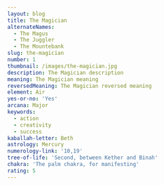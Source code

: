 ```yaml
---
layout: blog
title: The Magician
alternateNames:
  - The Magus
  - The Juggler
  - The Mountebank
slug: the-magician
number: 1
thumbnail: /images/the-magician.jpg
description: The Magician description
meaning: The Magician meaning
reversedMeaning: The Magician reversed meaning
element: Air
yes-or-no: 'Yes'
arcana: Major
keywords:
  - action
  - creativity
  - success
kaballah-letter: Beth
astrology: Mercury
numerology-link: '10,19'
tree-of-life: 'Second, between Kether and Binah'
chakra: 'The palm chakra, for manifesting'
rating: 5
---
```


